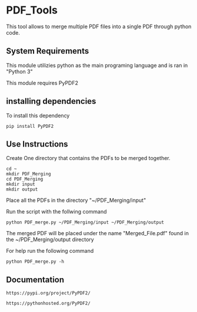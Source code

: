 # PDF_Tools

This tool allows to merge multiple PDF files into a single PDF through python code.

## System Requirements

This module utilizies python as the main programing language and is ran in "Python 3"

This module requires PyPDF2

## installing dependencies

To install this dependency
 
	pip install PyPDF2

## Use Instructions

Create One directory that contains the PDFs to be merged together.

	cd ~
	mkdir PDF_Merging
	cd PDF_Merging
	mkdir input
	mkdir output

Place all the PDFs in the directory "~/PDF_Merging/input"

Run the script with the follwing command

	python PDF_merge.py ~/PDF_Merging/input ~/PDF_Merging/output
	
The merged PDF will be placed under the name "Merged_File.pdf" found in the ~/PDF_Merging/output directory

For help run the following command

	python PDF_merge.py -h

## Documentation

	https://pypi.org/project/PyPDF2/
	
	https://pythonhosted.org/PyPDF2/
